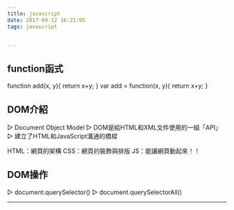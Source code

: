 ```yaml
---
title: javascript
date: 2017-09-12 16:21:05
tags: javascript


---
```




function函式
---
function add(x, y){
return x+y;
}
var add = function(x, y){
return x+y;
}


DOM介紹
---
▷ Document Object Model
▷ DOM是給HTML和XML文件使用的一組「API」
▷ 建立了HTML和JavaScript溝通的橋樑

HTML：網頁的架構
CSS：網頁的裝飾與排版
JS：能讓網頁動起來！！

DOM操作
---
▷ document.querySelector()
▷ document.querySelectorAll()

---

